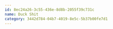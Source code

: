 ```yaml
---
id: 8ec24a26-3c55-436e-8d8b-2055f39c731c
name: Duck Shit
category: 3442d784-04b7-4019-8e5c-5b37b00fe7d1
---
```

